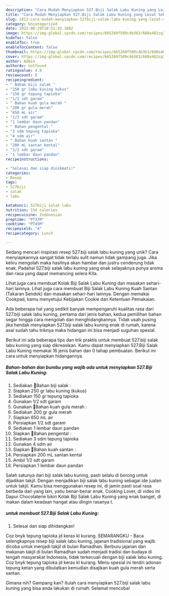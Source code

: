 ```yaml
---
description: "Cara Mudah Menyiapkan 527.Biji Salak Labu Kuning yang Lezat Sekali"
title: "Cara Mudah Menyiapkan 527.Biji Salak Labu Kuning yang Lezat Sekali"
slug: 1812-cara-mudah-menyiapkan-527biji-salak-labu-kuning-yang-lezat-sekali
category: Uncategorized
date: 2022-08-29T10:51:42.108Z
image: https://img-global.cpcdn.com/recipes/665260f509c4b363/680x482cq70/527biji-salak-labu-kuning-foto-resep-utama.jpg
hideToc: false
enableToc: true
enableTocContent: false
thumbnail: https://img-global.cpcdn.com/recipes/665260f509c4b363/680x482cq70/527biji-salak-labu-kuning-foto-resep-utama.jpg
cover: https://img-global.cpcdn.com/recipes/665260f509c4b363/680x482cq70/527biji-salak-labu-kuning-foto-resep-utama.jpg
author: Admin
authorAv: notfound
ratingvalue: 4.8
reviewcount: 8
recipeingredient:
- " Bahan biji salak "
- "250 gr labu kuning kukus"
- "150 gr tepung tapioka"
- "1/2 sdt garam"
- " Bahan kuah gula merah "
- "200 gr gula merah"
- "650 mL air"
- "1/2 sdt garam"
- "1 lembar daun pandan"
- " Bahan pengental "
- "3 sdm tepung tapioka"
- "4 sdm air"
- " Bahan kuah santan "
- "200 mL santan kental"
- "1/2 sdt garam"
- "1 lembar daun pandan"
recipeinstructions:

- "Selesai dan siap dinikmati!"
categories:
- Resep
tags:
- 527biji
- salak
- labu

katakunci: 527biji salak labu 
nutrition: 154 calories
recipecuisine: Indonesian
preptime: "PT37M"
cooktime: "PT45M"
recipeyield: "4"
recipecategory: Lunch

---
```





Sedang mencari inspirasi resep 527.biji salak labu kuning yang unik? Cara menyiapkannya sangat tidak terlalu sulit namun tidak gampang juga. Jika keliru mengolah maka hasilnya akan hambar dan justru cenderung tidak enak. Padahal 527.biji salak labu kuning yang enak selayaknya punya aroma dan rasa yang dapat memancing selera Kita.





Lihat juga cara membuat Kolak Biji Salak Labu Kuning dan masakan sehari-hari lainnya. Lihat juga cara membuat Biji Salak Labu Kuning Kuah Santan (Takaran Sendok) dan masakan sehari-hari lainnya. Dengan memakai Cookpad, kamu menyetujui Kebijakan Cookie dan Ketentuan Pemakaian.

Ada beberapa hal yang sedikit banyak mempengaruhi kualitas rasa dari 527.biji salak labu kuning, pertama dari jenis bahan, kedua pemilihan bahan segar hingga cara mengolah dan menghidangkannya. Tidak usah pusing jika hendak menyiapkan 527.biji salak labu kuning enak di rumah, karena asal sudah tahu triknya maka hidangan ini bisa menjadi suguhan spesial.






Berikut ini ada beberapa tips dan trik praktis untuk membuat 527.biji salak labu kuning yang siap dikreasikan. Kamu dapat menyiapkan 527.Biji Salak Labu Kuning memakai 16 jenis bahan dan 0 tahap pembuatan. Berikut ini cara untuk menyiapkan hidangannya.

<!--inarticleads1-->

##### Bahan-bahan dan bumbu yang wajib ada untuk menyiapkan 527.Biji Salak Labu Kuning:

1. Sediakan  📌Bahan biji salak :
1. Siapkan 250 gr labu kuning (kukus)
1. Sediakan 150 gr tepung tapioka
1. Gunakan 1/2 sdt garam
1. Gunakan  📌Bahan kuah gula merah :
1. Sediakan 200 gr gula merah
1. Siapkan 650 mL air
1. Persiapkan 1/2 sdt garam
1. Sediakan 1 lembar daun pandan
1. Siapkan  📌Bahan pengental :
1. Sediakan 3 sdm tepung tapioka
1. Gunakan 4 sdm air
1. Siapkan  📌Bahan kuah santan :
1. Persiapkan 200 mL santan kental
1. Ambil 1/2 sdt garam
1. Persiapkan 1 lembar daun pandan


Salah satunya dari biji salak labu kuning, pasti selalu di borong untuk dijadikan takjil. Dengan menjadikan biji salak labu kuning sebagai ide jualan untuk takjil. Kamu bisa menggunakan resep ini, di jamin pasti soal rasa berbeda dari yang lain, yaitu benar-benar enak. Cooking Lover, di video ini Dapur Chocolaterie bikin Kolak Biji Salak Labu Kuning yang enak banget, di makan dalam keadaan hangat atau dingin rasanya t. 

<!--inarticleads2-->

#####  untuk membuat 527.Biji Salak Labu Kuning:


1. Selesai dan siap dihidangkan!

Coz bnyk tepung tapioka jd keras kl kurang. SEMARANGKU - Baca selengkapnya resep biji salak labu kuning, jajanan tradisional yang wajib dicoba untuk menjadi takjil di bulan Ramadhan. Berburu jajanan dan makanan takjil di bulan Ramadhan sudah menjadi tradisi dan budaya di tengah masyarakat Indonesia, tidak terkecuali dengan biji salak labu kuning. Coz bnyk tepung tapioka jd keras kl kurang. Menu spesial ini terdiri adonan tepung ketan yang dibulatkan kemudian disajikan kuah gula merah serta santan. 

Gimana nih? Gampang kan? Itulah cara menyiapkan 527.biji salak labu kuning yang bisa anda lakukan di rumah. Selamat mencoba!
